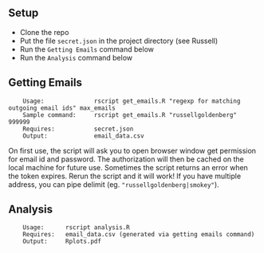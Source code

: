 ## Setup

- Clone the repo
- Put the file `secret.json` in the project directory (see Russell)
- Run the `Getting Emails` command below
- Run the `Analysis` command below

## Getting Emails

        Usage:              rscript get_emails.R "regexp for matching outgoing email ids" max_emails
        Sample command:     rscript get_emails.R "russellgoldenberg" 999999
        Requires:           secret.json
        Output:             email_data.csv

On first use, the script will ask you to open browser window get permission for email id and password. The authorization will then be cached on the local machine for future use. Sometimes the script returns an error when the token expires. Rerun the script and it will work! If you have multiple address, you can pipe delimit (eg. `"russellgoldenberg|smokey"`).

## Analysis

        Usage:      rscript analysis.R
        Requires:   email_data.csv (generated via getting emails command)
        Output:     Rplots.pdf
